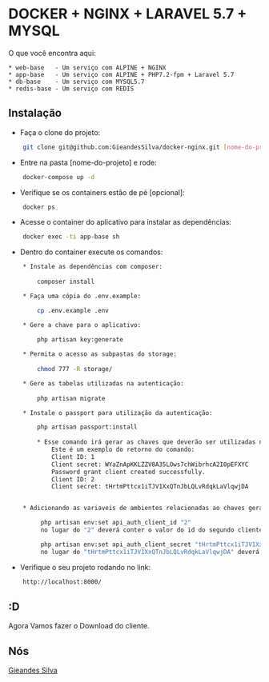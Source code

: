 # DOCKER + NGINX + LARAVEL 5.7 + MYSQL

O que você encontra aqui:
    
    * web-base   - Um serviço com ALPINE + NGINX
    * app-base   - Um serviço com ALPINE + PHP7.2-fpm + Laravel 5.7
    * db-base    - Um serviço com MYSQL5.7
    * redis-base - Um serviço com REDIS

## Instalação

* Faça o clone do projeto:

```bash
    git clone git@github.com:GieandesSilva/docker-nginx.git [nome-do-projeto]
```

* Entre na pasta [nome-do-projeto] e rode:

```bash
    docker-compose up -d
```

* Verifique se os containers estão de pé [opcional]:

```bash
    docker ps
```

* Acesse o container do aplicativo para instalar as dependências:

```bash
    docker exec -ti app-base sh
```
    
* Dentro do container execute os comandos:
    
```bash
    * Instale as dependências com composer:
    
        composer install

    * Faça uma cópia do .env.example:

        cp .env.example .env

    * Gere a chave para o aplicativo:
    
        php artisan key:generate

    * Permita o acesso as subpastas do storage:
    
        chmod 777 -R storage/

    * Gere as tabelas utilizadas na autenticação:
    
        php artisan migrate

    * Instale o passport para utilização da autenticação:

        php artisan passport:install
        
        * Esse comando irá gerar as chaves que deverão ser utilizadas nos próximos passos, mantenha armazenados os valores em algum local.
            Este é um exemplo do retorno do comando:
            Client ID: 1
            Client secret: WYaZnApKKLZZV8A35LOws7chWibrhcA2I0pEFXYC
            Password grant client created successfully.
            Client ID: 2
            Client secret: tHrtmPttcx1iTJV1XxQTnJbLQLvRdqkLaVlqwjDA


    * Adicionando as variaveis de ambientes relacionadas ao chaves geradas

         php artisan env:set api_auth_client_id "2"
         no lugar do "2" deverá conter o valor do id do segundo cliente gerado

         php artisan env:set api_auth_client_secret "tHrtmPttcx1iTJV1XxQTnJbLQLvRdqkLaVlqwjDA"
         no lugar do "tHrtmPttcx1iTJV1XxQTnJbLQLvRdqkLaVlqwjDA" deverá conter o valor da chave do segundo cliente gerado

```

* Verifique o seu projeto rodando no link:

```bash
    http://localhost:8000/
```
            
## :D
Agora Vamos fazer o Download do cliente.

## Nós
[Gieandes Silva](http://gieandessilva.com)
